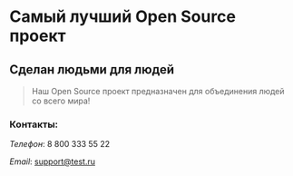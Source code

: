 # Самый лучший Open Source проект

## Сделан людьми для людей

> Наш Open Source проект предназначен для объединения людей со всего мира!

### Контакты:
*Телефон*: 8 800 333 55 22

*Email*: support@test.ru
